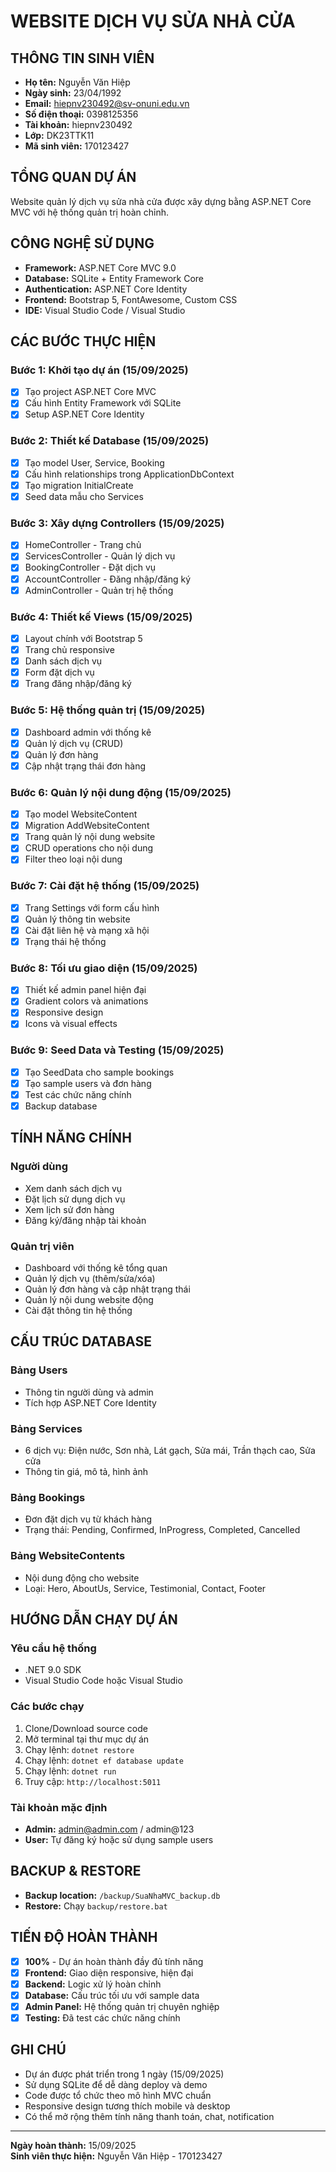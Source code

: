 # WEBSITE DỊCH VỤ SỬA NHÀ CỬA

## THÔNG TIN SINH VIÊN
- **Họ tên:** Nguyễn Văn Hiệp
- **Ngày sinh:** 23/04/1992
- **Email:** hiepnv230492@sv-onuni.edu.vn
- **Số điện thoại:** 0398125356
- **Tài khoản:** hiepnv230492
- **Lớp:** DK23TTK11
- **Mã sinh viên:** 170123427

## TỔNG QUAN DỰ ÁN
Website quản lý dịch vụ sửa nhà cửa được xây dựng bằng ASP.NET Core MVC với hệ thống quản trị hoàn chỉnh.

## CÔNG NGHỆ SỬ DỤNG
- **Framework:** ASP.NET Core MVC 9.0
- **Database:** SQLite + Entity Framework Core
- **Authentication:** ASP.NET Core Identity
- **Frontend:** Bootstrap 5, FontAwesome, Custom CSS
- **IDE:** Visual Studio Code / Visual Studio

## CÁC BƯỚC THỰC HIỆN

### Bước 1: Khởi tạo dự án (15/09/2025)
- [x] Tạo project ASP.NET Core MVC
- [x] Cấu hình Entity Framework với SQLite
- [x] Setup ASP.NET Core Identity

### Bước 2: Thiết kế Database (15/09/2025)
- [x] Tạo model User, Service, Booking
- [x] Cấu hình relationships trong ApplicationDbContext
- [x] Tạo migration InitialCreate
- [x] Seed data mẫu cho Services

### Bước 3: Xây dựng Controllers (15/09/2025)
- [x] HomeController - Trang chủ
- [x] ServicesController - Quản lý dịch vụ
- [x] BookingController - Đặt dịch vụ
- [x] AccountController - Đăng nhập/đăng ký
- [x] AdminController - Quản trị hệ thống

### Bước 4: Thiết kế Views (15/09/2025)
- [x] Layout chính với Bootstrap 5
- [x] Trang chủ responsive
- [x] Danh sách dịch vụ
- [x] Form đặt dịch vụ
- [x] Trang đăng nhập/đăng ký

### Bước 5: Hệ thống quản trị (15/09/2025)
- [x] Dashboard admin với thống kê
- [x] Quản lý dịch vụ (CRUD)
- [x] Quản lý đơn hàng
- [x] Cập nhật trạng thái đơn hàng

### Bước 6: Quản lý nội dung động (15/09/2025)
- [x] Tạo model WebsiteContent
- [x] Migration AddWebsiteContent
- [x] Trang quản lý nội dung website
- [x] CRUD operations cho nội dung
- [x] Filter theo loại nội dung

### Bước 7: Cài đặt hệ thống (15/09/2025)
- [x] Trang Settings với form cấu hình
- [x] Quản lý thông tin website
- [x] Cài đặt liên hệ và mạng xã hội
- [x] Trạng thái hệ thống

### Bước 8: Tối ưu giao diện (15/09/2025)
- [x] Thiết kế admin panel hiện đại
- [x] Gradient colors và animations
- [x] Responsive design
- [x] Icons và visual effects

### Bước 9: Seed Data và Testing (15/09/2025)
- [x] Tạo SeedData cho sample bookings
- [x] Tạo sample users và đơn hàng
- [x] Test các chức năng chính
- [x] Backup database

## TÍNH NĂNG CHÍNH

### Người dùng
- Xem danh sách dịch vụ
- Đặt lịch sử dụng dịch vụ
- Xem lịch sử đơn hàng
- Đăng ký/đăng nhập tài khoản

### Quản trị viên
- Dashboard với thống kê tổng quan
- Quản lý dịch vụ (thêm/sửa/xóa)
- Quản lý đơn hàng và cập nhật trạng thái
- Quản lý nội dung website động
- Cài đặt thông tin hệ thống

## CẤU TRÚC DATABASE

### Bảng Users
- Thông tin người dùng và admin
- Tích hợp ASP.NET Core Identity

### Bảng Services
- 6 dịch vụ: Điện nước, Sơn nhà, Lát gạch, Sửa mái, Trần thạch cao, Sửa cửa
- Thông tin giá, mô tả, hình ảnh

### Bảng Bookings
- Đơn đặt dịch vụ từ khách hàng
- Trạng thái: Pending, Confirmed, InProgress, Completed, Cancelled

### Bảng WebsiteContents
- Nội dung động cho website
- Loại: Hero, AboutUs, Service, Testimonial, Contact, Footer

## HƯỚNG DẪN CHẠY DỰ ÁN

### Yêu cầu hệ thống
- .NET 9.0 SDK
- Visual Studio Code hoặc Visual Studio

### Các bước chạy
1. Clone/Download source code
2. Mở terminal tại thư mục dự án
3. Chạy lệnh: `dotnet restore`
4. Chạy lệnh: `dotnet ef database update`
5. Chạy lệnh: `dotnet run`
6. Truy cập: `http://localhost:5011`

### Tài khoản mặc định
- **Admin:** admin@admin.com / admin@123
- **User:** Tự đăng ký hoặc sử dụng sample users

## BACKUP & RESTORE
- **Backup location:** `/backup/SuaNhaMVC_backup.db`
- **Restore:** Chạy `backup/restore.bat`

## TIẾN ĐỘ HOÀN THÀNH
- [x] **100%** - Dự án hoàn thành đầy đủ tính năng
- [x] **Frontend:** Giao diện responsive, hiện đại
- [x] **Backend:** Logic xử lý hoàn chỉnh
- [x] **Database:** Cấu trúc tối ưu với sample data
- [x] **Admin Panel:** Hệ thống quản trị chuyên nghiệp
- [x] **Testing:** Đã test các chức năng chính

## GHI CHÚ
- Dự án được phát triển trong 1 ngày (15/09/2025)
- Sử dụng SQLite để dễ dàng deploy và demo
- Code được tổ chức theo mô hình MVC chuẩn
- Responsive design tương thích mobile và desktop
- Có thể mở rộng thêm tính năng thanh toán, chat, notification

---
**Ngày hoàn thành:** 15/09/2025  
**Sinh viên thực hiện:** Nguyễn Văn Hiệp - 170123427
